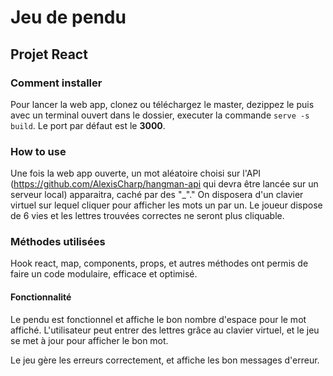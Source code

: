 # Jeu de pendu

## Projet React

### Comment installer

Pour lancer la web app, clonez ou téléchargez le master, dezippez le puis avec un terminal ouvert dans le dossier, executer la commande `serve -s build`. Le port par défaut est le **3000**.

### How to use

Une fois la web app ouverte, un mot aléatoire choisi sur l'API (https://github.com/AlexisCharp/hangman-api qui devra être lancée sur un serveur local) apparaitra, caché par des "\_"." On disposera d'un clavier virtuel sur lequel cliquer pour afficher les mots un par un.
Le joueur dispose de 6 vies et les lettres trouvées correctes ne seront plus cliquable.

### Méthodes utilisées

Hook react, map, components, props, et autres méthodes ont permis de faire un code modulaire, efficace et optimisé.

#### Fonctionnalité

Le pendu est fonctionnel et affiche le bon nombre d'espace pour le mot affiché. L'utilisateur peut entrer des lettres grâce au clavier virtuel, et le jeu se met à jour pour afficher le bon mot.

Le jeu gère les erreurs correctement, et affiche les bon messages d'erreur.
